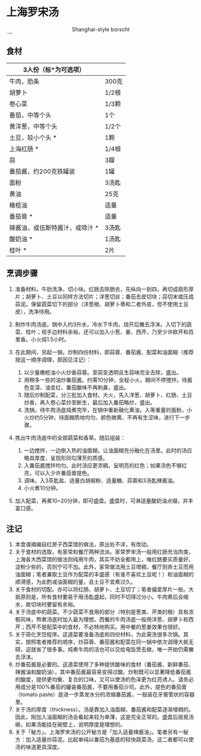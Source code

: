 # 上海罗宋汤

<center>Shanghai-style borscht</center>

<img src="../Images/上海罗宋汤_221227.jpg" alt="上海罗宋汤" style="zoom:20%;" />

## 食材

| 3人份（标*为可选项）           |       |
| ------------------------------ | ----- |
| 牛肉，肋条                     | 300克 |
| 胡萝卜                         | 1/2根 |
| 卷心菜                         | 1/3颗 |
| 番茄，中等个头                 | 1个   |
| 黄洋葱，中等个头               | 1/2个 |
| 土豆，较小个头 *               | 1颗   |
| 上海红肠 *                     | 1/4根 |
| 蒜                             | 3瓣   |
| 番茄酱，约200克铁罐装          | 1罐   |
| 面粉                           | 3汤匙 |
| 黄油                           | 25克  |
| 橄榄油                         | 适量  |
| 番茄膏 *                       | 适量  |
| 辣酱油，或伍斯特酱汁，或喼汁 * | 3汤匙 |
| 酸奶油 *                       | 1汤匙 |
| 桂叶 *                         | 2片   |

## 烹调步骤

1. 准备材料。牛肋洗净，切小块。红肠去除肠衣，先纵向一剖四，再切成扇形厚片；胡萝卜、土豆以同样方法切片；洋葱切丝；番茄去皮切块；蒜切末或压成蒜泥。保留蔬菜切下的部分（洋葱根、胡萝卜蒂和二者外皮，但不使用土豆皮），洗净待用。
2. 制作牛肉汤底。锅中入约3升水，冷水下牛肉，烧开后撇去浮沫。入切下的蔬菜、桂叶；视手边材料余裕，还可以加入小葱、姜、西芹，乃至少许欧芹和百里香。小火炖1.5小时。
3. 在此期间，另起一锅，炒制四份材料，即蒜蓉、番茄酱、配菜和油面糊（推荐按这一顺序调理，原因见注记）：
   1. 以少量橄榄油小火炒香蒜蓉。至蒜变透明且生蒜味完全去除，盛出。
   2. 用稍多一些的油炒番茄酱。约需10分钟，全程小火，期间不停搅拌。待酱色变深、油变红、番茄酸味不再刺鼻，盛出。
   3. 随后炒制配菜，分三批加入食材。大火，先入洋葱、胡萝卜、红肠、土豆炒香，再入卷心菜炒至断生，最后加入番茄略炒，盛出。
   4. 洗锅。待牛肉汤底炖煮完毕，在锅中重新融化黄油，入等重量的面粉，小火炒约5分钟，待面糊质地均匀、颜色微黄、不再有生涩味，进行下一步骤。

4. 拣出牛肉汤底中的全部蔬菜和香草。随后组装：
   1. 一边搅拌，一边倒入热的油面糊，让油面糊充分融化在汤里。此时的汤应略具厚度，呈现形同勾薄芡的质感。
   2. 入番茄酱搅拌均匀。此时汤应更浓稠，呈明亮的红色；如果汤色不够红亮，可以入少许番茄膏提色。
   3. 调味。入3茶匙盐、适量白胡椒粉、适量糖、蒜蓉和3汤匙辣酱油。
   4. 小火煮10分钟。

5. 加入配菜，再煮10~20分钟，即可盛盘。盛盘时，可淋适量酸奶油点缀，并丰富口感。

## 注记

1. 本食谱摘编自红房子西菜馆的做法，原出处不详，有改动。
2. 关于食材的选取，有家常和餐厅两种流派。家常罗宋汤一般用红肠充当肉类，上海各大西菜馆的做法则纯用牛肉，其实不妨全都用上，唯红肠要买质量好、淀粉少些的，否则宁可不加。此外，家常做法用土豆增稠，餐厅则弃土豆而用油面糊；笔者兼取土豆作为配菜的丰盛感（有谁不喜欢土豆呢！）和油面糊的顺滑感，为此酌减油面糊的量，且土豆不宜煮过久。
3. 关于食材的切配。亦可以将红肠、胡萝卜、土豆切丁；笔者偏爱厚片一些。大抵原则是，所有食材要易于用汤匙盛起，同时不切得过分小。牛肉煮后会缩水，故切块时要留有余裕。
4. 关于汤底中的蔬菜。不少蔬菜不食用的部分（特别是葱类、芹类的根）具有浓郁风味，熬煮汤底时加入最为理想。西餐的牛肉汤底一般用洋葱、胡萝卜和西芹；西芹不是配菜中的食材，不必特地购买。用中餐的葱姜效果也很好。
5. 关于简化烹饪程序。这道菜要准备汤底和四份材料，为此需洗很多次锅。其实，按照笔者推荐的顺序，炒蒜蓉、番茄酱和配菜在同一锅中依次调理大抵无碍，这就省了很多事。炖煮牛肉的活也可以交给电饭煲去做，唯一开始仍需撇去浮沫。
6. 炒番茄酱是必要的。这道菜使用了多种提供酸味的食材（番茄酱、新鲜番茄、辣酱油和酸奶油），其中番茄酱最容易变得过酸。炒制既可以显著降低番茄酱的酸度，提供更均衡、复合的口味，又可以使汤的色泽更为红亮诱人。请务必用成分是100%番茄的罐装番茄酱，不要用番茄沙司。此外，提色的番茄膏（tomato paste）是进一步蒸发水分的浓缩番茄酱，一般装在牙膏管状的容器里。
7. 关于汤的厚度（thickness）。汤是靠加入油面糊、番茄酱和配菜逐渐增稠的。因此，刚加入油面糊的汤会看起来较为单薄，这是完全正常的。盛盘后摇晃汤碗，如果汤能挂在碗壁上，说明厚度是理想的。
8. 关于「秘方」。上海罗宋汤的公开秘方是「加入适量辣酱油」。笔者另有一秘方：加入适量炒蒜泥。比起单纯以番茄为基底的轻快蔬菜汤，这二者都可以使汤的味道更具深度。
